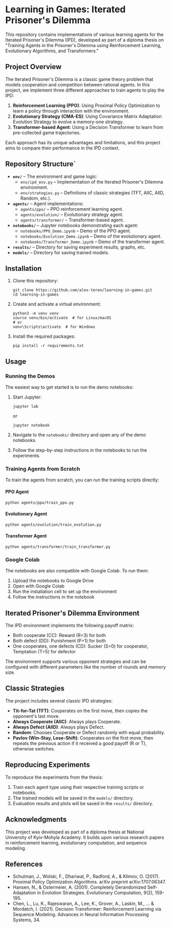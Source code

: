 # Learning in Games: Iterated Prisoner's Dilemma

This repository contains implementations of various learning agents for the Iterated Prisoner's Dilemma (IPD), developed as part of a diploma thesis on "Training Agents in the Prisoner's Dilemma using Reinforcement Learning, Evolutionary Algorithms, and Transformers."

## Project Overview

The Iterated Prisoner's Dilemma is a classic game theory problem that models cooperation and competition between rational agents. In this project, we implement three different approaches to train agents to play the IPD:

1. **Reinforcement Learning (PPO)**: Using Proximal Policy Optimization to learn a policy through interaction with the environment.
2. **Evolutionary Strategy (CMA-ES)**: Using Covariance Matrix Adaptation Evolution Strategy to evolve a memory-one strategy.
3. **Transformer-based Agent**: Using a Decision Transformer to learn from pre-collected game trajectories.

Each approach has its unique advantages and limitations, and this project aims to compare their performance in the IPD context.

## Repository Structure`

- **`env/`** – The environment and game logic:
  - `env/ipd_env.py` – Implementation of the Iterated Prisoner's Dilemma environment.
  - `env/strategies.py` – Definitions of classic strategies (TFT, AllC, AllD, Random, etc.).
- **`agents/`** – Agent implementations:
  - `agents/ppo/` – PPO reinforcement learning agent.
  - `agents/evolution/` – Evolutionary strategy agent.
  - `agents/transformer/` – Transformer-based agent.
- **`notebooks/`** – Jupyter notebooks demonstrating each agent:
  - `notebooks/PPO_Demo.ipynb` – Demo of the PPO agent.
  - `notebooks/Evolution_Demo.ipynb` – Demo of the evolutionary agent.
  - `notebooks/Transformer_Demo.ipynb` – Demo of the transformer agent.
- **`results/`** – Directory for saving experiment results, graphs, etc.
- **`models/`** – Directory for saving trained models.

## Installation

1. Clone this repository:
   ```
   git clone https://github.com/alex-teren/learning-in-games.git
   cd learning-in-games
   ```

2. Create and activate a virtual environment:
   ```
   python3 -m venv venv
   source venv/bin/activate  # for Linux/macOS
   # or
   venv\Scripts\activate  # for Windows
   ```

3. Install the required packages:
   ```
   pip install -r requirements.txt
   ```

## Usage

### Running the Demos

The easiest way to get started is to run the demo notebooks:

1. Start Jupyter:
   ```
   jupyter lab
   ```
   or
   ```
   jupyter notebook
   ```

2. Navigate to the `notebooks/` directory and open any of the demo notebooks.

3. Follow the step-by-step instructions in the notebooks to run the experiments.

### Training Agents from Scratch

To train the agents from scratch, you can run the training scripts directly:

#### PPO Agent
```
python agents/ppo/train_ppo.py
```

#### Evolutionary Agent
```
python agents/evolution/train_evolution.py
```

#### Transformer Agent
```
python agents/transformer/train_transformer.py
```

### Google Colab

The notebooks are also compatible with Google Colab. To run them:

1. Upload the notebooks to Google Drive
2. Open with Google Colab
3. Run the installation cell to set up the environment
4. Follow the instructions in the notebook

## Iterated Prisoner's Dilemma Environment

The IPD environment implements the following payoff matrix:
- Both cooperate (CC): Reward (R=3) for both
- Both defect (DD): Punishment (P=1) for both
- One cooperates, one defects (CD): Sucker (S=0) for cooperator, Temptation (T=5) for defector

The environment supports various opponent strategies and can be configured with different parameters like the number of rounds and memory size.

## Classic Strategies

The project includes several classic IPD strategies:

- **Tit-for-Tat (TFT)**: Cooperates on the first move, then copies the opponent's last move.
- **Always Cooperate (AllC)**: Always plays Cooperate.
- **Always Defect (AllD)**: Always plays Defect.
- **Random**: Chooses Cooperate or Defect randomly with equal probability.
- **Pavlov (Win-Stay, Lose-Shift)**: Cooperates on the first move, then repeats the previous action if it received a good payoff (R or T), otherwise switches.

## Reproducing Experiments

To reproduce the experiments from the thesis:

1. Train each agent type using their respective training scripts or notebooks.
2. The trained models will be saved in the `models/` directory.
3. Evaluation results and plots will be saved in the `results/` directory.

## Acknowledgments

This project was developed as part of a diploma thesis at National University of Kyiv-Mohyla Academy. It builds upon various research papers in reinforcement learning, evolutionary computation, and sequence modeling.

## References

- Schulman, J., Wolski, F., Dhariwal, P., Radford, A., & Klimov, O. (2017). Proximal Policy Optimization Algorithms. arXiv preprint arXiv:1707.06347.
- Hansen, N., & Ostermeier, A. (2001). Completely Derandomized Self-Adaptation in Evolution Strategies. Evolutionary Computation, 9(2), 159-195.
- Chen, L., Lu, K., Rajeswaran, A., Lee, K., Grover, A., Laskin, M., ... & Mordatch, I. (2021). Decision Transformer: Reinforcement Learning via Sequence Modeling. Advances in Neural Information Processing Systems, 34. 